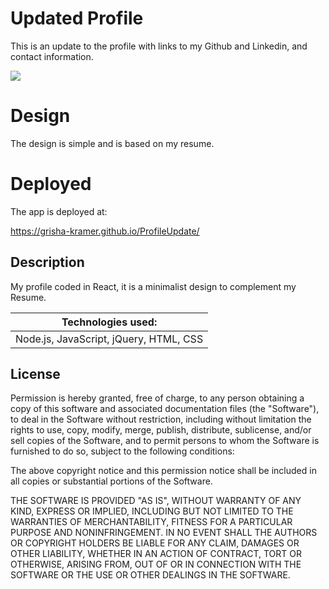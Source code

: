 # Updated Profile

This is an update to the profile with links to my Github and Linkedin, and contact information.

![](Grisha_Kramer.gif)


# Design

The design is simple and is based on my resume.

# Deployed

The app is deployed at:

https://grisha-kramer.github.io/ProfileUpdate/


## Description

My profile coded in React, it is a minimalist design to complement my Resume.  

| Technologies used:                                                                        |
| ----------------------------------------------------------------------------------------- |
|  Node.js, JavaScript, jQuery, HTML, CSS



## License


Permission is hereby granted, free of charge, to any person obtaining a copy of this software and associated documentation files (the "Software"), to deal in the Software without restriction, including without limitation the rights to use, copy, modify, merge, publish, distribute, sublicense, and/or sell copies of the Software, and to permit persons to whom the Software is furnished to do so, subject to the following conditions:

The above copyright notice and this permission notice shall be included in all copies or substantial portions of the Software.

THE SOFTWARE IS PROVIDED "AS IS", WITHOUT WARRANTY OF ANY KIND, EXPRESS OR IMPLIED, INCLUDING BUT NOT LIMITED TO THE WARRANTIES OF MERCHANTABILITY, FITNESS FOR A PARTICULAR PURPOSE AND NONINFRINGEMENT. IN NO EVENT SHALL THE AUTHORS OR COPYRIGHT HOLDERS BE LIABLE FOR ANY CLAIM, DAMAGES OR OTHER LIABILITY, WHETHER IN AN ACTION OF CONTRACT, TORT OR OTHERWISE, ARISING FROM, OUT OF OR IN CONNECTION WITH THE SOFTWARE OR THE USE OR OTHER DEALINGS IN THE SOFTWARE.
